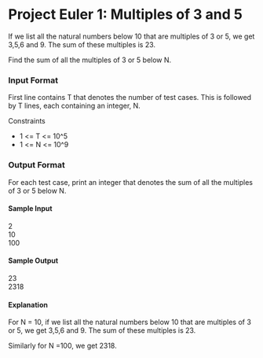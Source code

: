 # Project Euler 1: Multiples of 3 and 5
If we list all the natural numbers below 10 that are multiples of 3 or 5, we get 3,5,6 and 9. The sum of these multiples is 23.

Find the sum of all the multiples of 3 or 5 below N.

### Input Format

First line contains T that denotes the number of test cases. This is followed by T lines, each containing an integer, N.

Constraints
- 1 <= T <= 10^5
- 1 <= N <= 10^9

### Output Format

For each test case, print an integer that denotes the sum of all the multiples of 3 or 5 below N.

#### Sample Input 
2  
10  
100

#### Sample Output 
23  
2318

#### Explanation

For N = 10, if we list all the natural numbers below 10 that are multiples of 3 or 5, we get 3,5,6 and 9. The sum of these multiples is 23.

Similarly for N =100, we get 2318.